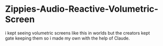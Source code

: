 # Zippies-Audio-Reactive-Volumetric-Screen
i kept seeing volumetric screens like this in worlds but the creators kept gate keeping them so i made my own with the help of Claude.
